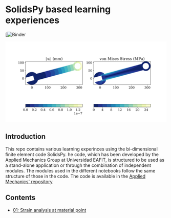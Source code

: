 # SolidsPy based learning experiences

[![Binder](https://mybinder.org/v2/gh/jgomezc1/SolidsPy_experiences/master)

![Displacement field in a wrench.](./notebooks/img/wrench.png)

## Introduction

This repo contains various learning experinces using the bi-dimensional finite element code SolidsPy.
he code, which has been developed by the Applied Mechanics Group at Universidad EAFIT, is structured to be used
as a stand-alone application or through the combination of independent modules. The modules used in the different
notebooks follow the same structure of those in the code.
The code is available in the [Applied Mechanics' repository](https://github.com/AppliedMechanics-EAFIT/SolidsPy)

## Contents

* [01: Strain analysis at material point](https://nbviewer.jupyter.org/github/jgomezc1/SolidsPy_experiences/blob/master/notebooks/analisis_deformacion.ipynb)
